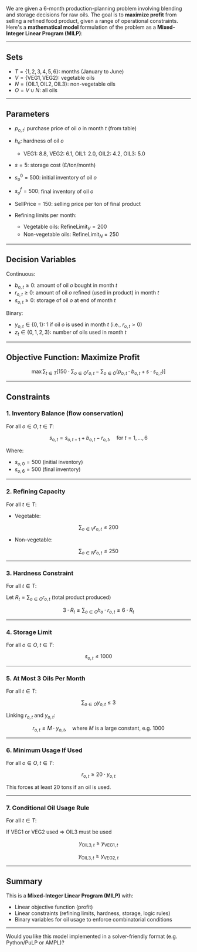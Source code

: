 We are given a 6-month production-planning problem involving blending and storage decisions for raw oils. The goal is to **maximize profit** from selling a refined food product, given a range of operational constraints. Here's a **mathematical model** formulation of the problem as a **Mixed-Integer Linear Program (MILP)**:

---

## **Sets**

* $T = \{1, 2, 3, 4, 5, 6\}$: months (January to June)
* $V = \{\text{VEG1}, \text{VEG2}\}$: vegetable oils
* $N = \{\text{OIL1}, \text{OIL2}, \text{OIL3}\}$: non-vegetable oils
* $O = V \cup N$: all oils

---

## **Parameters**

* $p_{o,t}$: purchase price of oil $o$ in month $t$ (from table)
* $h_o$: hardness of oil $o$

  * VEG1: 8.8, VEG2: 6.1, OIL1: 2.0, OIL2: 4.2, OIL3: 5.0
* $s = 5$: storage cost (£/ton/month)
* $s_o^0 = 500$: initial inventory of oil $o$
* $s_o^f = 500$: final inventory of oil $o$
* $\text{SellPrice} = 150$: selling price per ton of final product
* Refining limits per month:

  * Vegetable oils: $\text{RefineLimit}_V = 200$
  * Non-vegetable oils: $\text{RefineLimit}_N = 250$

---

## **Decision Variables**

Continuous:

* $b_{o,t} \ge 0$: amount of oil $o$ bought in month $t$
* $r_{o,t} \ge 0$: amount of oil $o$ refined (used in product) in month $t$
* $s_{o,t} \ge 0$: storage of oil $o$ at end of month $t$

Binary:

* $y_{o,t} \in \{0, 1\}$: 1 if oil $o$ is used in month $t$ (i.e., $r_{o,t} > 0$)
* $z_t \in \{0, 1, 2, 3\}$: number of oils used in month $t$

---

## **Objective Function: Maximize Profit**

$$
\max \sum_{t \in T} \left[150 \cdot \sum_{o \in O} r_{o,t} - \sum_{o \in O} \left(p_{o,t} \cdot b_{o,t} + s \cdot s_{o,t} \right) \right]
$$

---

## **Constraints**

### 1. **Inventory Balance** (flow conservation)

For all $o \in O, t \in T$:

$$
s_{o,t} = s_{o,t-1} + b_{o,t} - r_{o,t}, \quad \text{for } t = 1, \dots, 6
$$

Where:

* $s_{o,0} = 500$ (initial inventory)
* $s_{o,6} = 500$ (final inventory)

---

### 2. **Refining Capacity**

For all $t \in T$:

* Vegetable:

$$
\sum_{o \in V} r_{o,t} \le 200
$$

* Non-vegetable:

$$
\sum_{o \in N} r_{o,t} \le 250
$$

---

### 3. **Hardness Constraint**

For all $t \in T$:

Let $R_t = \sum_{o \in O} r_{o,t}$ (total product produced)

$$
3 \cdot R_t \le \sum_{o \in O} h_o \cdot r_{o,t} \le 6 \cdot R_t
$$

---

### 4. **Storage Limit**

For all $o \in O, t \in T$:

$$
s_{o,t} \le 1000
$$

---

### 5. **At Most 3 Oils Per Month**

For all $t \in T$:

$$
\sum_{o \in O} y_{o,t} \le 3
$$

Linking $r_{o,t}$ and $y_{o,t}$:

$$
r_{o,t} \le M \cdot y_{o,t}, \quad \text{where } M \text{ is a large constant, e.g. } 1000
$$

---

### 6. **Minimum Usage If Used**

For all $o \in O, t \in T$:

$$
r_{o,t} \ge 20 \cdot y_{o,t}
$$

This forces at least 20 tons if an oil is used.

---

### 7. **Conditional Oil Usage Rule**

For all $t \in T$:

If VEG1 or VEG2 used $\Rightarrow$ OIL3 must be used

$$
y_{\text{OIL3}, t} \ge y_{\text{VEG1}, t}
$$

$$
y_{\text{OIL3}, t} \ge y_{\text{VEG2}, t}
$$

---

## Summary

This is a **Mixed-Integer Linear Program (MILP)** with:

* Linear objective function (profit)
* Linear constraints (refining limits, hardness, storage, logic rules)
* Binary variables for oil usage to enforce combinatorial conditions

---

Would you like this model implemented in a solver-friendly format (e.g. Python/PuLP or AMPL)?

